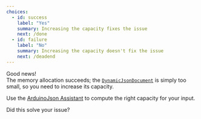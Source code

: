 ```yaml
---
choices:
  - id: success
    label: "Yes"
    summary: Increasing the capacity fixes the issue
    next: /done
  - id: failure
    label: "No"
    summary: Increasing the capacity doesn't fix the issue
    next: /deadend
---
```


Good news!  
The memory allocation succeeds; the [`DynamicJsonDocument`](/v6/api/dynamicjsondocument/) is simply too small, so you need to increase its capacity.

Use the [ArduinoJson Assistant](/v6/assistant/) to compute the right capacity for your input.

Did this solve your issue?